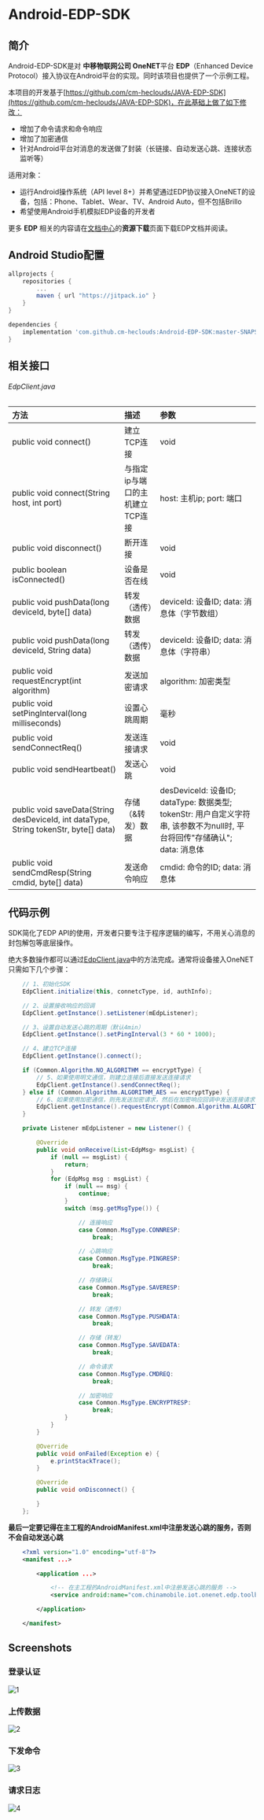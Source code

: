 # Android-EDP-SDK

## 简介

Android-EDP-SDK是对 **中移物联网公司 OneNET**平台 **EDP**（Enhanced Device Protocol）接入协议在Android平台的实现。同时该项目也提供了一个示例工程。

本项目的开发基于[https://github.com/cm-heclouds/JAVA-EDP-SDK](https://github.com/cm-heclouds/JAVA-EDP-SDK)，在此基础上做了如下修改：

- 增加了命令请求和命令响应
- 增加了加密通信
- 针对Android平台对消息的发送做了封装（长链接、自动发送心跳、连接状态监听等）

适用对象：

- 运行Android操作系统（API level 8+）并希望通过EDP协议接入OneNET的设备，包括：Phone、Tablet、Wear、TV、Android Auto，但不包括Brillo
- 希望使用Android手机模拟EDP设备的开发者

更多 **EDP** 相关的内容请在[文档中心](https://open.iot.10086.cn/doc/art254.html#68)的**资源下载**页面下载EDP文档并阅读。

## Android Studio配置
```groovy
allprojects {
	repositories {
		...
		maven { url "https://jitpack.io" }
	}
}
```
```groovy
dependencies {
    implementation 'com.github.cm-heclouds:Android-EDP-SDK:master-SNAPSHOT'
}
```

## 相关接口

###### EdpClient.java

|方法                                           |描述                     |参数|
|:---------------------------------------------|:------------------------|:---|
|public void connect()                         |建立TCP连接               |void|
|public void connect(String host, int port)|与指定ip与端口的主机建立TCP连接|host: 主机ip; port: 端口|
|public void disconnect()                      |断开连接                  |void|
|public boolean isConnected()|设备是否在线|void|
|public void pushData(long deviceId, byte[] data)|转发（透传）数据          |deviceId: 设备ID; data: 消息体（字节数组）|
|public void pushData(long deviceId, String data)|转发（透传）数据          |deviceId: 设备ID; data: 消息体（字符串）|
|public void requestEncrypt(int algorithm)|发送加密请求|algorithm: 加密类型|
|public void setPingInterval(long milliseconds)|设置心跳周期               |毫秒  |
|public void sendConnectReq()                  |发送连接请求               |void|
|public void sendHeartbeat()                   |发送心跳                  |void|
|public void saveData(String desDeviceId, int dataType, String tokenStr, byte[] data)|存储（&转发）数据|desDeviceId: 设备ID; dataType: 数据类型; tokenStr: 用户自定义字符串, 该参数不为null时, 平台将回传"存储确认"; data: 消息体|
|public void sendCmdResp(String cmdid, byte[] data)|发送命令响应|cmdid: 命令的ID; data: 消息体|

## 代码示例

SDK简化了EDP API的使用，开发者只要专注于程序逻辑的编写，不用关心消息的封包解包等底层操作。

绝大多数操作都可以通过[EdpClient.java](Android-EDP-sdk/src/com/chinamobile/iot/onenet/edp/toolbox/EdpClient.java)中的方法完成。通常将设备接入OneNET只需如下几个步骤：

```java
    // 1、初始化SDK
    EdpClient.initialize(this, connetcType, id, authInfo);

    // 2、设置接收响应的回调
    EdpClient.getInstance().setListener(mEdpListener);

    // 3、设置自动发送心跳的周期（默认4min）
    EdpClient.getInstance().setPingInterval(3 * 60 * 1000);

    // 4、建立TCP连接
    EdpClient.getInstance().connect();

    if (Common.Algorithm.NO_ALGORITHM == encryptType) {
        // 5、如果使用明文通信，则建立连接后直接发送连接请求
        EdpClient.getInstance().sendConnectReq();
    } else if (Common.Algorithm.ALGORITHM_AES == encryptType) {
        // 6、如果使用加密通信，则先发送加密请求，然后在加密响应回调中发送连接请求
        EdpClient.getInstance().requestEncrypt(Common.Algorithm.ALGORITHM_AES);
    }
```

```java
    private Listener mEdpListener = new Listener() {

        @Override
        public void onReceive(List<EdpMsg> msgList) {
            if (null == msgList) {
                return;
            }
            for (EdpMsg msg : msgList) {
                if (null == msg) {
                    continue;
                }
                switch (msg.getMsgType()) {

                    // 连接响应
                    case Common.MsgType.CONNRESP:
                        break;

                    // 心跳响应
                    case Common.MsgType.PINGRESP:
                        break;

                    // 存储确认
                    case Common.MsgType.SAVERESP:
                        break;

                    // 转发（透传）
                    case Common.MsgType.PUSHDATA:
                        break;

                    // 存储（转发）
                    case Common.MsgType.SAVEDATA:
                        break;

                    // 命令请求
                    case Common.MsgType.CMDREQ:
                        break;

                    // 加密响应
                    case Common.MsgType.ENCRYPTRESP:
                        break;
                }
            }
        }

        @Override
        public void onFailed(Exception e) {
            e.printStackTrace();
        }

        @Override
        public void onDisconnect() {

        }
    };
```

**最后一定要记得在主工程的AndroidManifest.xml中注册发送心跳的服务，否则不会自动发送心跳**

```xml
    <?xml version="1.0" encoding="utf-8"?>
    <manifest ...>

        <application ...>

            <!-- 在主工程的AndroidManifest.xml中注册发送心跳的服务 -->
            <service android:name="com.chinamobile.iot.onenet.edp.toolbox.EdpService"/>

        </application>

    </manifest>
```

## Screenshots

### 登录认证
![1](screenshots/1.png)

### 上传数据
![2](screenshots/2.png)


### 下发命令
![3](screenshots/3.png)


### 请求日志
![4](screenshots/4.png)
